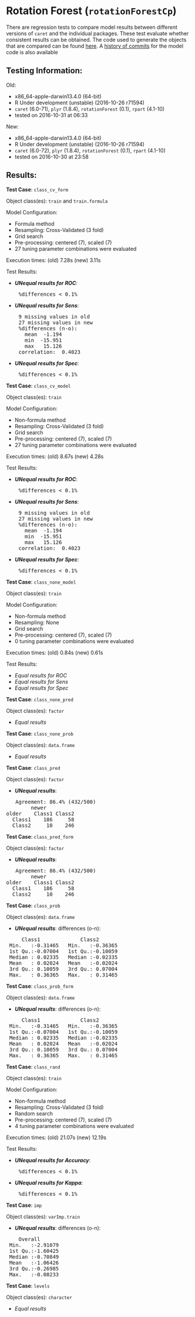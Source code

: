 Rotation Forest (`rotationForestCp`)
===== 

There are regression tests to compare model results between different versions of `caret` and the individual packages. These test evaluate whether consistent results can be obtained. The code used to generate the objects that are compared can be found [here](https://github.com/topepo/caret/blob/master/RegressionTests/Code/rotationForestCp.R).
A [history of commits](https://github.com/topepo/caret/commits/master/models/files/rotationForestCp.R) for the model code is also available

Testing Information:
---------

Old:

 * x86_64-apple-darwin13.4.0 (64-bit)
 * R Under development (unstable) (2016-10-26 r71594)
 * `caret` (6.0-71), `plyr` (1.8.4), `rotationForest` (0.1), `rpart` (4.1-10)
 * tested on 2016-10-31 at 06:33


New:

 * x86_64-apple-darwin13.4.0 (64-bit)
 * R Under development (unstable) (2016-10-26 r71594)
 * `caret` (6.0-72), `plyr` (1.8.4), `rotationForest` (0.1), `rpart` (4.1-10)
 * tested on 2016-10-30 at 23:58


Results:
---------

**Test Case**: `class_cv_form`

Object class(es): `train` and `train.formula`

Model Configuration:

 * Formula method
 * Resampling: Cross-Validated (3 fold)
 * Grid search
 * Pre-processing: centered (7), scaled (7)  
 * 27 tuning parameter combinations were evaluated


Execution times: (old) 7.28s (new) 3.11s

Test Results:

 * ***UNequal results for ROC***:

<pre>
    %differences < 0.1%
</pre>

 * ***UNequal results for Sens***:

<pre>
    9 missing values in old
    27 missing values in new
    %differences (n-o):                  
      mean  -1.194
      min  -15.951
      max   15.126
    correlation:  0.4023 
</pre>

 * ***UNequal results for Spec***:

<pre>
    %differences < 0.1%
</pre>


**Test Case**: `class_cv_model`

Object class(es): `train`

Model Configuration:

 * Non-formula method
 * Resampling: Cross-Validated (3 fold)
 * Grid search
 * Pre-processing: centered (7), scaled (7)  
 * 27 tuning parameter combinations were evaluated


Execution times: (old) 8.67s (new) 4.28s

Test Results:

 * ***UNequal results for ROC***:

<pre>
    %differences < 0.1%
</pre>

 * ***UNequal results for Sens***:

<pre>
    9 missing values in old
    27 missing values in new
    %differences (n-o):                  
      mean  -1.194
      min  -15.951
      max   15.126
    correlation:  0.4023 
</pre>

 * ***UNequal results for Spec***:

<pre>
    %differences < 0.1%
</pre>


**Test Case**: `class_none_model`

Object class(es): `train`

Model Configuration:

 * Non-formula method
 * Resampling: None
 * Grid search
 * Pre-processing: centered (7), scaled (7)  
 * 0 tuning parameter combinations were evaluated


Execution times: (old) 0.84s (new) 0.61s

Test Results:

 * _Equal results for ROC_
 * _Equal results for Sens_
 * _Equal results for Spec_

**Test Case**: `class_none_pred`

Object class(es): `factor`

 * _Equal results_

**Test Case**: `class_none_prob`

Object class(es): `data.frame`

 * _Equal results_

**Test Case**: `class_pred`

Object class(es): `factor`

 * ***UNequal results***:
<pre>
   Agreement: 86.4% (432/500)
        newer
older    Class1 Class2
  Class1    186     58
  Class2     10    246
</pre>

**Test Case**: `class_pred_form`

Object class(es): `factor`

 * ***UNequal results***:
<pre>
   Agreement: 86.4% (432/500)
        newer
older    Class1 Class2
  Class1    186     58
  Class2     10    246
</pre>

**Test Case**: `class_prob`

Object class(es): `data.frame`

 * ***UNequal results***: differences (o-n):
<pre>
     Class1             Class2        
 Min.   :-0.31465   Min.   :-0.36365  
 1st Qu.:-0.07004   1st Qu.:-0.10059  
 Median : 0.02335   Median :-0.02335  
 Mean   : 0.02024   Mean   :-0.02024  
 3rd Qu.: 0.10059   3rd Qu.: 0.07004  
 Max.   : 0.36365   Max.   : 0.31465  
</pre>

**Test Case**: `class_prob_form`

Object class(es): `data.frame`

 * ***UNequal results***: differences (o-n):
<pre>
     Class1             Class2        
 Min.   :-0.31465   Min.   :-0.36365  
 1st Qu.:-0.07004   1st Qu.:-0.10059  
 Median : 0.02335   Median :-0.02335  
 Mean   : 0.02024   Mean   :-0.02024  
 3rd Qu.: 0.10059   3rd Qu.: 0.07004  
 Max.   : 0.36365   Max.   : 0.31465  
</pre>

**Test Case**: `class_rand`

Object class(es): `train`

Model Configuration:

 * Non-formula method
 * Resampling: Cross-Validated (3 fold)
 * Random search
 * Pre-processing: centered (7), scaled (7)  
 * 4 tuning parameter combinations were evaluated


Execution times: (old) 21.07s (new) 12.19s

Test Results:

 * ***UNequal results for Accuracy***:

<pre>
    %differences < 0.1%
</pre>

 * ***UNequal results for Kappa***:

<pre>
    %differences < 0.1%
</pre>


**Test Case**: `imp`

Object class(es): `varImp.train`

 * ***UNequal results***: differences (o-n):
<pre>
    Overall        
 Min.   :-2.91079  
 1st Qu.:-1.60425  
 Median :-0.70849  
 Mean   :-1.06426  
 3rd Qu.:-0.26985  
 Max.   :-0.08233  
</pre>

**Test Case**: `levels`

Object class(es): `character`

 * _Equal results_

